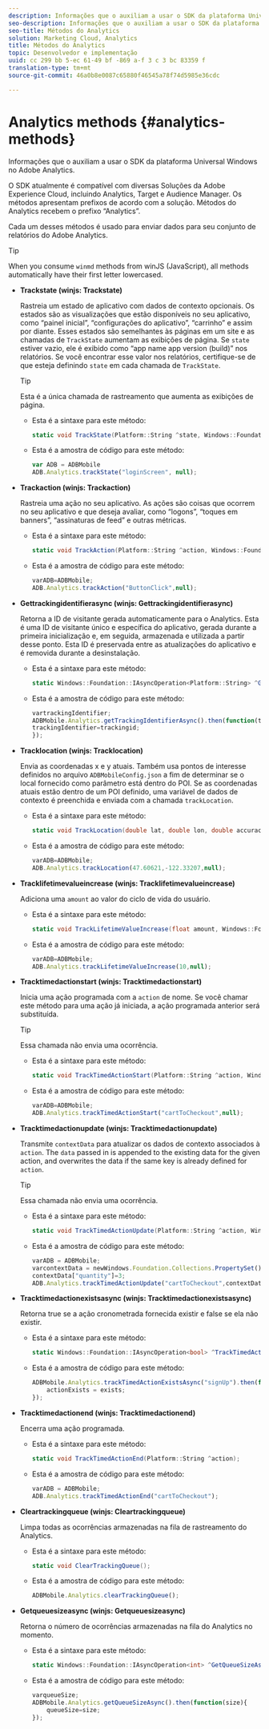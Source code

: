 ```yaml
---
description: Informações que o auxiliam a usar o SDK da plataforma Universal Windows no Adobe Analytics.
seo-description: Informações que o auxiliam a usar o SDK da plataforma Universal Windows no Adobe Analytics.
seo-title: Métodos do Analytics
solution: Marketing Cloud, Analytics
title: Métodos do Analytics
topic: Desenvolvedor e implementação
uuid: cc 299 bb 5-ec 61-49 bf -869 a-f 3 c 3 bc 83359 f
translation-type: tm+mt
source-git-commit: 46a0b8e0087c65880f46545a78f74d5985e36cdc

---
```



# Analytics methods {#analytics-methods}

Informações que o auxiliam a usar o SDK da plataforma Universal Windows no Adobe Analytics.

O SDK atualmente é compatível com diversas Soluções da Adobe Experience Cloud, incluindo Analytics, Target e Audience Manager. Os métodos apresentam prefixos de acordo com a solução. Métodos do Analytics recebem o prefixo “Analytics”.

Cada um desses métodos é usado para enviar dados para seu conjunto de relatórios do Adobe Analytics.

>[!TIP]
>
>When you consume `winmd` methods from winJS (JavaScript), all methods automatically have their first letter lowercased.

* **Trackstate (winjs: Trackstate)**

   Rastreia um estado de aplicativo com dados de contexto opcionais. Os estados são as visualizações que estão disponíveis no seu aplicativo, como “painel inicial”, “configurações do aplicativo”, “carrinho” e assim por diante. Esses estados são semelhantes às páginas em um site e as chamadas de `TrackState` aumentam as exibições de página.
Se `state` estiver vazio, ele é exibido como “app name app version (build)” nos relatórios. Se você encontrar esse valor nos relatórios, certifique-se de que esteja definindo `state` em cada chamada de `TrackState`.

   >[!TIP]
   >
   >Esta é a única chamada de rastreamento que aumenta as exibições de página.

   * Esta é a sintaxe para este método:

      ```csharp
      static void TrackState(Platform::String ^state, Windows::Foundation::Collections::IMap<Platform::String^, Platform::Object> ^contextData); 
      ```

   * Esta é a amostra de código para este método:

      ```js
      var ADB = ADBMobile
      ADB.Analytics.trackState("loginScreen", null);
      ```

* **Trackaction (winjs: Trackaction)**

   Rastreia uma ação no seu aplicativo. As ações são coisas que ocorrem no seu aplicativo e que deseja avaliar, como “logons”, “toques em banners”, “assinaturas de feed” e outras métricas.

   * Esta é a sintaxe para este método:

      ```csharp
      static void TrackAction(Platform::String ^action, Windows::Foundation::Collections::IMap<Platform::String^, Platform::Object> ^contextData); 
      ```

   * Esta é a amostra de código para este método:

      ```js
      varADB=ADBMobile; 
      ADB.Analytics.trackAction("ButtonClick",null); 
      ```

* **Gettrackingidentifierasync (winjs: Gettrackingidentifierasync)**

   Retorna a ID de visitante gerada automaticamente para o Analytics. Esta é uma ID de visitante único e específica do aplicativo, gerada durante a primeira inicialização e, em seguida, armazenada e utilizada a partir desse ponto. Esta ID é preservada entre as atualizações do aplicativo e é removida durante a desinstalação.

   * Esta é a sintaxe para este método:

      ```csharp
      static Windows::Foundation::IAsyncOperation<Platform::String> ^GetTrackingIdentifierAsync(); 
      ```

   * Esta é a amostra de código para este método:

      ```js
      vartrackingIdentifier; 
      ADBMobile.Analytics.getTrackingIdentifierAsync().then(function(trackingid){
      trackingIdentifier=trackingid;
      });
      ```

* **Tracklocation (winjs: Tracklocation)**

   Envia as coordenadas x e y atuais. Também usa pontos de interesse definidos no arquivo `ADBMobileConfig.json` a fim de determinar se o local fornecido como parâmetro está dentro do POI. Se as coordenadas atuais estão dentro de um POI definido, uma variável de dados de contexto é preenchida e enviada com a chamada `trackLocation`.

   * Esta é a sintaxe para este método:

      ```csharp
      static void TrackLocation(double lat, double lon, double accuracy, Windows::Foundation::Collections::IMap<Platform::String^, Platform::Object> ^contextData);
      ```

   * Esta é a amostra de código para este método:

      ```js
      varADB=ADBMobile; 
      ADB.Analytics.trackLocation(47.60621,-122.33207,null);
      ```

* **Tracklifetimevalueincrease (winjs: Tracklifetimevalueincrease)**

   Adiciona uma `amount` ao valor do ciclo de vida do usuário.

   * Esta é a sintaxe para este método:

      ```csharp
      static void TrackLifetimeValueIncrease(float amount, Windows::Foundation::Collections::IMap<Platform::String^, Platform::Object> ^contextData); 
      ```

   * Esta é a amostra de código para este método:

      ```js
      varADB=ADBMobile;
      ADB.Analytics.trackLifetimeValueIncrease(10,null);
      ```

* **Tracktimedactionstart (winjs: Tracktimedactionstart)**

   Inicia uma ação programada com a `action` de nome. Se você chamar este método para uma ação já iniciada, a ação programada anterior será substituída.

   >[!TIP]
   >
   >Essa chamada não envia uma ocorrência.

   * Esta é a sintaxe para este método:

      ```csharp
      static void TrackTimedActionStart(Platform::String ^action, Windows::Foundation::Collections::IMap<Platform::String^, Platform::Object^> ^contextData); 
      ```

   * Esta é a amostra de código para este método:

      ```js
      varADB=ADBMobile;
      ADB.Analytics.trackTimedActionStart("cartToCheckout",null); 
      ```

* **Tracktimedactionupdate (winjs: Tracktimedactionupdate)**

   Transmite `contextData` para atualizar os dados de contexto associados à `action`. The `data` passed in is appended to the existing data for the given action, and overwrites the data if the same key is already defined for `action`.

   >[!TIP]
   >
   >Essa chamada não envia uma ocorrência.

   * Esta é a sintaxe para este método:

      ```csharp
      static void TrackTimedActionUpdate(Platform::String ^action, Windows::Foundation::Collections::IMap<Platform::String^, Platform::Object> ^contextData); 
      ```

   * Esta é a amostra de código para este método:

      ```js
      varADB = ADBMobile;
      varcontextData = newWindows.Foundation.Collections.PropertySet();
      contextData["quantity"]=3; 
      ADB.Analytics.trackTimedActionUpdate("cartToCheckout",contextData);
      ```

* **Tracktimedactionexistsasync (winjs: Tracktimedactionexistsasync)**

   Retorna true se a ação cronometrada fornecida existir e false se ela não existir.

   * Esta é a sintaxe para este método:

      ```csharp
      static Windows::Foundation::IAsyncOperation<bool> ^TrackTimedActionExistsAsync(Platform::String ^action); 
      ```

   * Esta é a amostra de código para este método:

      ```js
      ADBMobile.Analytics.trackTimedActionExistsAsync("signUp").then(function(exists){ 
          actionExists = exists; 
      });
      ```

* **Tracktimedactionend (winjs: Tracktimedactionend)**

   Encerra uma ação programada.

   * Esta é a sintaxe para este método:

      ```csharp
      static void TrackTimedActionEnd(Platform::String ^action);
      ```

   * Esta é a amostra de código para este método:

      ```js
      varADB = ADBMobile; 
      ADB.Analytics.trackTimedActionEnd("cartToCheckout"); 
      ```

* **Cleartrackingqueue (winjs: Cleartrackingqueue)**

   Limpa todas as ocorrências armazenadas na fila de rastreamento do Analytics.

   * Esta é a sintaxe para este método:

      ```csharp
      static void ClearTrackingQueue();
      ```

   * Esta é a amostra de código para este método:

      ```js
      ADBMobile.Analytics.clearTrackingQueue();
      ```

* **Getqueuesizeasync (winjs: Getqueuesizeasync)**

   Retorna o número de ocorrências armazenadas na fila do Analytics no momento.

   * Esta é a sintaxe para este método:

      ```csharp
      static Windows::Foundation::IAsyncOperation<int> ^GetQueueSizeAsync();
      ```

   * Esta é a amostra de código para este método:

      ```js
      varqueueSize;
      ADBMobile.Analytics.getQueueSizeAsync().then(function(size){ 
          queueSize=size;
      });
      ```
